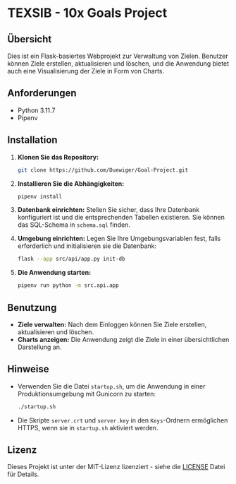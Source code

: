 # TEXSIB - 10x Goals Project

## Übersicht

Dies ist ein Flask-basiertes Webprojekt zur Verwaltung von Zielen. Benutzer können Ziele erstellen, aktualisieren und löschen, und die Anwendung bietet auch eine Visualisierung der Ziele in Form von Charts.

## Anforderungen

- Python 3.11.7
- Pipenv

## Installation

1. **Klonen Sie das Repository:**
   ```bash
   git clone https://github.com/Duewiger/Goal-Project.git
   ```

2. **Installieren Sie die Abhängigkeiten:**
   ```bash
   pipenv install
   ```

3. **Datenbank einrichten:**
   Stellen Sie sicher, dass Ihre Datenbank konfiguriert ist und die entsprechenden Tabellen existieren. Sie können das SQL-Schema in `schema.sql` finden.

4. **Umgebung einrichten:**
   Legen Sie Ihre Umgebungsvariablen fest, falls erforderlich und initialisieren sie die Datenbank:
   ```bash
   flask --app src/api/app.py init-db
   ```
   
5. **Die Anwendung starten:**
   ```bash
   pipenv run python -m src.api.app
   ```

## Benutzung

- **Ziele verwalten:** Nach dem Einloggen können Sie Ziele erstellen, aktualisieren und löschen.
- **Charts anzeigen:** Die Anwendung zeigt die Ziele in einer übersichtlichen Darstellung an.

## Hinweise

- Verwenden Sie die Datei `startup.sh`, um die Anwendung in einer Produktionsumgebung mit Gunicorn zu starten:
   ```bash
   ./startup.sh
   ```
- Die Skripte `server.crt` und `server.key` in den `Keys`-Ordnern ermöglichen HTTPS, wenn sie in `startup.sh` aktiviert werden.

## Lizenz
Dieses Projekt ist unter der MIT-Lizenz lizenziert - siehe die [LICENSE](LICENSE) Datei für Details.
